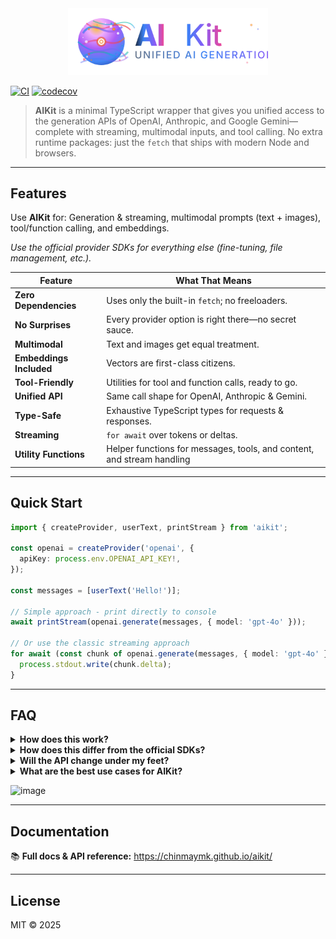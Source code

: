 <div align="center">
  <img src="logo.svg" alt="AIKit Logo" width="320"/>
</div>

[![CI](https://github.com/chinmaymk/aikit/actions/workflows/ci.yml/badge.svg)](https://github.com/chinmaymk/aikit/actions/workflows/ci.yml)
[![codecov](https://codecov.io/gh/chinmaymk/aikit/branch/main/graph/badge.svg)](https://codecov.io/gh/chinmaymk/aikit)

> **AIKit** is a minimal TypeScript wrapper that gives you unified access to the generation APIs of OpenAI, Anthropic, and Google Gemini—complete with streaming, multimodal inputs, and tool calling. No extra runtime packages: just the `fetch` that ships with modern Node and browsers.

---

## Features

Use **AIKit** for: Generation & streaming, multimodal prompts (text + images), tool/function calling, and embeddings.

_Use the official provider SDKs for everything else (fine-tuning, file management, etc.)._

| Feature                 | What That Means                                                        |
| ----------------------- | ---------------------------------------------------------------------- |
| **Zero Dependencies**   | Uses only the built-in `fetch`; no freeloaders.                        |
| **No Surprises**        | Every provider option is right there—no secret sauce.                  |
| **Multimodal**          | Text and images get equal treatment.                                   |
| **Embeddings Included** | Vectors are first-class citizens.                                      |
| **Tool-Friendly**       | Utilities for tool and function calls, ready to go.                    |
| **Unified API**         | Same call shape for OpenAI, Anthropic & Gemini.                        |
| **Type-Safe**           | Exhaustive TypeScript types for requests & responses.                  |
| **Streaming**           | `for await` over tokens or deltas.                                     |
| **Utility Functions**   | Helper functions for messages, tools, and content, and stream handling |

---

## Quick Start

```ts
import { createProvider, userText, printStream } from 'aikit';

const openai = createProvider('openai', {
  apiKey: process.env.OPENAI_API_KEY!,
});

const messages = [userText('Hello!')];

// Simple approach - print directly to console
await printStream(openai.generate(messages, { model: 'gpt-4o' }));

// Or use the classic streaming approach
for await (const chunk of openai.generate(messages, { model: 'gpt-4o' })) {
  process.stdout.write(chunk.delta);
}
```

---

## FAQ

<details>
<summary><strong>How does this work?</strong></summary>

AIKit directly calls apis of underlying llm providers, and maps responses to a unified result stream and consistent types.

</details>

<details>
<summary><strong>How does this differ from the official SDKs?</strong></summary>

AIKit focuses only on **generation** features across providers. That narrow focus lets us ship a smaller,
unified API surface. If you need file uploads, fine-tuning, vector stores, etc., use the vendor SDK.

</details>

<details>
<summary><strong>Will the API change under my feet?</strong></summary>

Vendor generation endpoints rarely break. When they occasionally do, we publish a new **major** AIKit version right away so you can upgrade with minimal fuss. We follow semantic versioning and document any change in the changelog.

</details>

<details>
<summary><strong>What are the best use cases for AIKit?</strong></summary>

Hand-rolling works for simple cases, but when you want streaming, multimodal inputs, consistent typings across providers, tool calls, environment-agnostic execution, or when you're simply interested in the generative features of large models, AIKit makes it easy—all in just a few lines.

</details>

![image](https://github.com/user-attachments/assets/f9f94bb6-5911-4ecf-89d7-4a9f19101bf4)

---

## Documentation

📚 **Full docs & API reference:** https://chinmaymk.github.io/aikit/

---

## License

MIT © 2025
